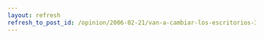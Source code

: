 ```yaml
---
layout: refresh
refresh_to_post_id: /opinion/2006-02-21/van-a-cambiar-los-escritorios-3d-la-manera-de-usar-el-ordenador
---
```

